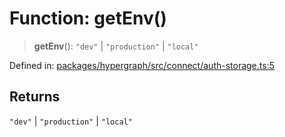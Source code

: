 # Function: getEnv()

> **getEnv**(): `"dev"` \| `"production"` \| `"local"`

Defined in: [packages/hypergraph/src/connect/auth-storage.ts:5](https://github.com/hashirpm/hypergraph/blob/ab4ea1cdb9430798142e0d735aac9d31c2cf0ae0/packages/hypergraph/src/connect/auth-storage.ts#L5)

## Returns

`"dev"` \| `"production"` \| `"local"`
